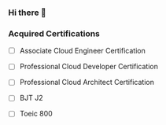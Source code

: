 ### Hi there 👋


### Acquired Certifications

- [ ] Associate Cloud Engineer Certification
- [ ] Professional Cloud Developer Certification
- [ ] Professional Cloud Architect Certification
- [ ] BJT J2
- [ ] Toeic 800

